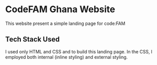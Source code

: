 # CodeFAM Ghana Website

This website present a simple landing page for code:FAM 

## Tech Stack Used

I used only HTML and CSS and to build this landing page. In the CSS, I employed both internal (inline styling) and external styling.